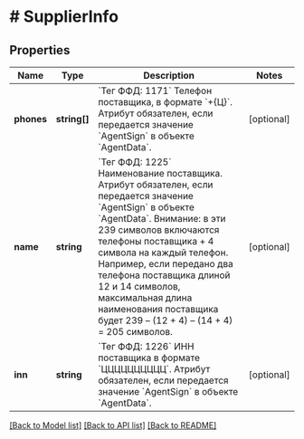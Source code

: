 # # SupplierInfo

## Properties

Name | Type | Description | Notes
------------ | ------------- | ------------- | -------------
**phones** | **string[]** | &#x60;Тег ФФД: 1171&#x60;   Телефон поставщика, в формате &#x60;+{Ц}&#x60;. Атрибут обязателен, если передается значение &#x60;AgentSign&#x60; в объекте &#x60;AgentData&#x60;. | [optional]
**name** | **string** | &#x60;Тег ФФД: 1225&#x60;   Наименование поставщика. Атрибут обязателен, если передается значение &#x60;AgentSign&#x60;  в объекте &#x60;AgentData&#x60;. Внимание: в эти 239 символов включаются телефоны поставщика  + 4 символа на каждый телефон.   Например, если передано два телефона поставщика длиной 12 и 14 символов,  максимальная длина наименования поставщика будет  239 – (12 + 4) – (14 + 4) &#x3D; 205 символов. | [optional]
**inn** | **string** | &#x60;Тег ФФД: 1226&#x60;   ИНН поставщика в формате &#x60;ЦЦЦЦЦЦЦЦЦЦ&#x60;. Атрибут обязателен, если передается значение &#x60;AgentSign&#x60;  в объекте &#x60;AgentData&#x60;. | [optional]

[[Back to Model list]](../../README.md#models) [[Back to API list]](../../README.md#endpoints) [[Back to README]](../../README.md)
